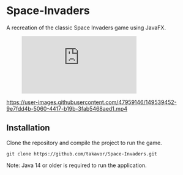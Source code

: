 # Space-Invaders
A recreation of the classic Space Invaders game using JavaFX.

<figure class="video_container">
  <iframe src="https://user-images.githubusercontent.com/47959146/149539452-9e7fdd4b-5060-4417-b19b-3fab5468aed1.mp4" frameborder="0" allowfullscreen="true"> </iframe>
</figure>

https://user-images.githubusercontent.com/47959146/149539452-9e7fdd4b-5060-4417-b19b-3fab5468aed1.mp4


## Installation
Clone the repository and compile the project to run the game.
```linux
git clone https://github.com/takavor/Space-Invaders.git
```
Note: Java 14 or older is required to run the application.
